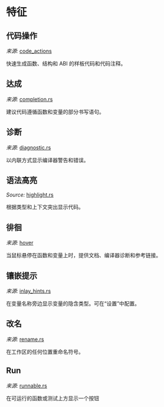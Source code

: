 # 特征

## 代码操作

_来源:_ [code_actions](https://github.com/FuelLabs/sway/tree/master/sway-lsp/src/capabilities/code_actions)

快速生成函数、结构和 ABI 的样板代码和代码注释。

## 达成

_来源:_ [completion.rs](https://github.com/FuelLabs/sway/blob/master/sway-lsp/src/capabilities/completion.rs)

建议代码遵循函数和变量的部分书写语句。

## 诊断

_来源:_ [diagnostic.rs](https://github.com/FuelLabs/sway/blob/master/sway-lsp/src/capabilities/diagnostic.rs)

以内联方式显示编译器警告和错误。

## 语法高亮

_Source:_ [highlight.rs](https://github.com/FuelLabs/sway/blob/master/sway-lsp/src/capabilities/highlight.rs)

根据类型和上下文突出显示代码。

## 徘徊

_来源:_ [hover](https://github.com/FuelLabs/sway/tree/master/sway-lsp/src/capabilities/hover)

当鼠标悬停在函数和变量上时，提供文档、编译器诊断和参考链接。

## 镶嵌提示

_来源:_ [inlay_hints.rs](https://github.com/FuelLabs/sway/blob/master/sway-lsp/src/capabilities/inlay_hints.rs)

在变量名称旁边显示变量的隐含类型。可在“设置”中配置。

## 改名

_来源:_ [rename.rs](https://github.com/FuelLabs/sway/blob/master/sway-lsp/src/capabilities/rename.rs)

在工作区的任何位置重命名符号。

## Run

_来源:_ [runnable.rs](https://github.com/FuelLabs/sway/blob/master/sway-lsp/src/capabilities/runnable.rs)

在可运行的函数或测试上方显示一个按钮
